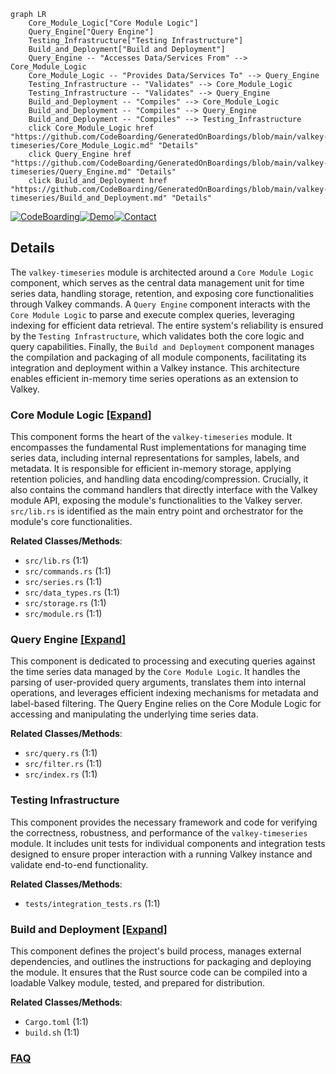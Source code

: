 ```mermaid
graph LR
    Core_Module_Logic["Core Module Logic"]
    Query_Engine["Query Engine"]
    Testing_Infrastructure["Testing Infrastructure"]
    Build_and_Deployment["Build and Deployment"]
    Query_Engine -- "Accesses Data/Services From" --> Core_Module_Logic
    Core_Module_Logic -- "Provides Data/Services To" --> Query_Engine
    Testing_Infrastructure -- "Validates" --> Core_Module_Logic
    Testing_Infrastructure -- "Validates" --> Query_Engine
    Build_and_Deployment -- "Compiles" --> Core_Module_Logic
    Build_and_Deployment -- "Compiles" --> Query_Engine
    Build_and_Deployment -- "Compiles" --> Testing_Infrastructure
    click Core_Module_Logic href "https://github.com/CodeBoarding/GeneratedOnBoardings/blob/main/valkey-timeseries/Core_Module_Logic.md" "Details"
    click Query_Engine href "https://github.com/CodeBoarding/GeneratedOnBoardings/blob/main/valkey-timeseries/Query_Engine.md" "Details"
    click Build_and_Deployment href "https://github.com/CodeBoarding/GeneratedOnBoardings/blob/main/valkey-timeseries/Build_and_Deployment.md" "Details"
```

[![CodeBoarding](https://img.shields.io/badge/Generated%20by-CodeBoarding-9cf?style=flat-square)](https://github.com/CodeBoarding/GeneratedOnBoardings)[![Demo](https://img.shields.io/badge/Try%20our-Demo-blue?style=flat-square)](https://www.codeboarding.org/demo)[![Contact](https://img.shields.io/badge/Contact%20us%20-%20contact@codeboarding.org-lightgrey?style=flat-square)](mailto:contact@codeboarding.org)

## Details

The `valkey-timeseries` module is architected around a `Core Module Logic` component, which serves as the central data management unit for time series data, handling storage, retention, and exposing core functionalities through Valkey commands. A `Query Engine` component interacts with the `Core Module Logic` to parse and execute complex queries, leveraging indexing for efficient data retrieval. The entire system's reliability is ensured by the `Testing Infrastructure`, which validates both the core logic and query capabilities. Finally, the `Build and Deployment` component manages the compilation and packaging of all module components, facilitating its integration and deployment within a Valkey instance. This architecture enables efficient in-memory time series operations as an extension to Valkey.

### Core Module Logic [[Expand]](./Core_Module_Logic.md)
This component forms the heart of the `valkey-timeseries` module. It encompasses the fundamental Rust implementations for managing time series data, including internal representations for samples, labels, and metadata. It is responsible for efficient in-memory storage, applying retention policies, and handling data encoding/compression. Crucially, it also contains the command handlers that directly interface with the Valkey module API, exposing the module's functionalities to the Valkey server. `src/lib.rs` is identified as the main entry point and orchestrator for the module's core functionalities.


**Related Classes/Methods**:

- `src/lib.rs` (1:1)
- `src/commands.rs` (1:1)
- `src/series.rs` (1:1)
- `src/data_types.rs` (1:1)
- `src/storage.rs` (1:1)
- `src/module.rs` (1:1)


### Query Engine [[Expand]](./Query_Engine.md)
This component is dedicated to processing and executing queries against the time series data managed by the `Core Module Logic`. It handles the parsing of user-provided query arguments, translates them into internal operations, and leverages efficient indexing mechanisms for metadata and label-based filtering. The Query Engine relies on the Core Module Logic for accessing and manipulating the underlying time series data.


**Related Classes/Methods**:

- `src/query.rs` (1:1)
- `src/filter.rs` (1:1)
- `src/index.rs` (1:1)


### Testing Infrastructure
This component provides the necessary framework and code for verifying the correctness, robustness, and performance of the `valkey-timeseries` module. It includes unit tests for individual components and integration tests designed to ensure proper interaction with a running Valkey instance and validate end-to-end functionality.


**Related Classes/Methods**:

- `tests/integration_tests.rs` (1:1)


### Build and Deployment [[Expand]](./Build_and_Deployment.md)
This component defines the project's build process, manages external dependencies, and outlines the instructions for packaging and deploying the module. It ensures that the Rust source code can be compiled into a loadable Valkey module, tested, and prepared for distribution.


**Related Classes/Methods**:

- `Cargo.toml` (1:1)
- `build.sh` (1:1)




### [FAQ](https://github.com/CodeBoarding/GeneratedOnBoardings/tree/main?tab=readme-ov-file#faq)